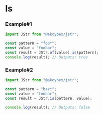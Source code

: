 # Is

### Example#1

```javascript
import JStr from "@akcybex/jstr";

const pattern = "foo*";
const value = "foobar";
const result = JStr.of(value).is(pattern);
console.log(result); // Outputs: true
```

### Example#2

```javascript
import JStr from "@akcybex/jstr";

const pattern = "baz*";
const value = "foobar";
const result = JStr.is(pattern, value);

console.log(result); // Outputs: false
```
